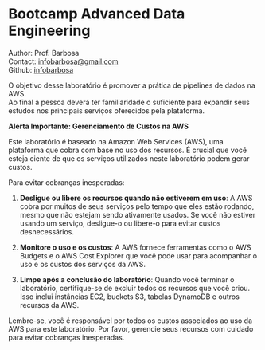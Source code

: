 # Bootcamp Advanced Data Engineering

Author: Prof. Barbosa<br>
Contact: infobarbosa@gmail.com<br>
Github: [infobarbosa](https://github.com/infobarbosa)

O objetivo desse laboratório é promover a prática de pipelines de dados na AWS.<br>
Ao final a pessoa deverá ter familiaridade o suficiente para expandir seus estudos nos principais serviços oferecidos pela plataforma.


**Alerta Importante: Gerenciamento de Custos na AWS**

Este laboratório é baseado na Amazon Web Services (AWS), uma plataforma que cobra com base no uso dos recursos. É crucial que você esteja ciente de que os serviços utilizados neste laboratório podem gerar custos.

Para evitar cobranças inesperadas:

1. **Desligue ou libere os recursos quando não estiverem em uso**: A AWS cobra por muitos de seus serviços pelo tempo que eles estão rodando, mesmo que não estejam sendo ativamente usados. Se você não estiver usando um serviço, desligue-o ou libere-o para evitar custos desnecessários.

2. **Monitore o uso e os custos**: A AWS fornece ferramentas como o AWS Budgets e o AWS Cost Explorer que você pode usar para acompanhar o uso e os custos dos serviços da AWS.

3. **Limpe após a conclusão do laboratório**: Quando você terminar o laboratório, certifique-se de excluir todos os recursos que você criou. Isso inclui instâncias EC2, buckets S3, tabelas DynamoDB e outros recursos da AWS.

Lembre-se, você é responsável por todos os custos associados ao uso da AWS para este laboratório. Por favor, gerencie seus recursos com cuidado para evitar cobranças inesperadas.